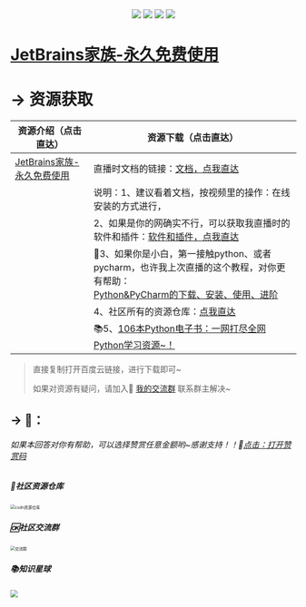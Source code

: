 <div align="center">
    <a href="https://github.com/zhaofeng092/python_auto_office"> <img src="https://badgen.net/badge/Github/%E7%A8%8B%E5%BA%8F%E5%91%98?icon=github&color=red"></a>
         <a href="http://t.cn/A6Gkrbzw"> <img src="https://badgen.net/badge/follow/%E5%85%AC%E4%BC%97%E5%8F%B7?icon=rss&color=green"></a>
     <a href="https://space.bilibili.com/259649365"> <img src="https://badgen.net/badge/pick/B%E7%AB%99?icon=dependabot&color=blue"></a>
    <a href="https://mp.weixin.qq.com/s/CadAaJUTUlXmTxJAjFUfPQ"> <img src="https://badgen.net/badge/join/%E4%BA%A4%E6%B5%81%E7%BE%A4?icon=atom&color=yellow"></a>
 </div>


 # [JetBrains家族-永久免费使用](https://www.bilibili.com/video/BV1zK411u7tb)



 # → 资源获取



| 资源介绍（点击直达）                                         | 资源下载（点击直达）                                         |
| ------------------------------------------------------------ | ------------------------------------------------------------ |
| [JetBrains家族-永久免费使用](https://www.bilibili.com/video/BV1zK411u7tb) | 直播时文档的链接：[文档，点我直达](https://gitee.com/zhaofeng092/python_auto_office/blob/master/B%E7%AB%99/%E6%B0%B8%E4%B9%85%E4%BD%BF%E7%94%A8jb%E5%AE%B6%E6%97%8F/%E6%95%99%E7%A8%8B.md) |
|                                                              | 说明：1、建议看着文档，按视频里的操作：在线安装的方式进行，  |
|                                                              | 2、如果是你的网确实不行，可以获取我直播时的软件和插件：[软件和插件，点我直达](https://mp.weixin.qq.com/s/d_mjo3EiHDXVfJ6rcgHGMQ) |
|                                                              | 🔞3、如果你是小白，第一接触python、或者pycharm，也许我上次直播的这个教程，对你更有帮助：<br />[Python&PyCharm的下载、安装、使用、进阶](https://www.bilibili.com/video/BV1sy4y1q7zH)<br /> |
|                                                              | 4、社区所有的资源仓库：[点我直达](https://blog.csdn.net/weixin_42321517/article/details/111885246) |
|                                                              | 📚5、[106本Python电子书：一网打尽全网Python学习资源~！](http://mp.weixin.qq.com/s?__biz=MzUzNTc5NjA4NQ==&mid=2247488524&idx=1&sn=1556474b8662b8497efa87a3fd116dc7&chksm=fa815416cdf6dd0005e672eeca0a99d7d9ca520c291d80abf32652acce4e0e91e23253b0d1b6#rd) |

> 直接复制打开百度云链接，进行下载即可~
>
> 如果对资源有疑问，请加入🚸 [我的交流群](https://mp.weixin.qq.com/s/6cR5fMSCtdI5sJdWiDwhOA) 联系群主解决~

 ## → 🚀：


 ###### 如果本回答对你有帮助，可以选择赞赏任意金额哟~感谢支持！！💖[点击：打开赞赏码](https://gitee.com/zhaofeng092/python_auto_office/blob/master/%E8%B4%A6%E5%8F%B7%E5%85%B1%E7%94%A8%E8%B5%84%E6%BA%90/image/%E5%BE%AE%E4%BF%A1%E6%94%B6%E6%AC%BE%E7%A0%81.jpg)



 ##### 📱社区资源仓库

 <img src="https://img-blog.csdnimg.cn/20201231105911656.jpg?x-oss-process=image/watermark,type_ZmFuZ3poZW5naGVpdGk,shadow_10,text_aHR0cHM6Ly9ibG9nLmNzZG4ubmV0L3dlaXhpbl80MjMyMTUxNw==,size_16,color_FFFFFF,t_70#pic_center" alt="csdn资源仓库" style="zoom:50%;" />

 ##### 🆗社区交流群

 <img src="https://img-blog.csdnimg.cn/20210102004119705.jpg?x-oss-process=image/watermark,type_ZmFuZ3poZW5naGVpdGk,shadow_10,text_aHR0cHM6Ly9ibG9nLmNzZG4ubmV0L3dlaXhpbl80MjMyMTUxNw==,size_16,color_FFFFFF,t_70#pic_center" alt="交流群" style="zoom:50%;" />

##### 📚知识星球

<img src="https://img-blog.csdnimg.cn/20210109190431333.jpg?x-oss-process=image/watermark,type_ZmFuZ3poZW5naGVpdGk,shadow_10,text_aHR0cHM6Ly9ibG9nLmNzZG4ubmV0L3dlaXhpbl80MjMyMTUxNw==,size_16,color_FFFFFF,t_70#pic_center" style="zoom: 80%;" />